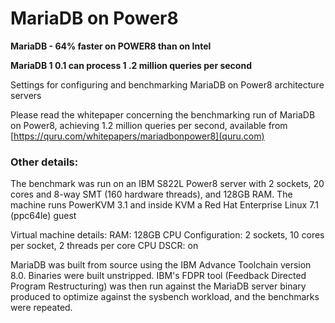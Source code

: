 # MariaDB on Power8

**MariaDB - 64% faster on POWER8 than on Intel**

**MariaDB 1 0.1 can process 1 .2 million queries per second**

Settings for configuring and benchmarking MariaDB on Power8 architecture servers

Please read the whitepaper concerning the benchmarking run of MariaDB on Power8, achieving 1.2 million queries per second, available from [https://quru.com/whitepapers/mariadbonpower8](quru.com)

### Other details:

The benchmark was run on an IBM S822L Power8 server with 2 sockets, 20 cores and 8-way SMT (160 hardware threads), and 128GB RAM. The machine runs PowerKVM 3.1 and inside KVM a Red Hat Enterprise Linux 7.1 (ppc64le) guest

Virtual machine details:
RAM: 128GB
CPU Configuration: 2 sockets, 10 cores per socket, 2 threads per core
CPU DSCR: on

MariaDB was built from source using the IBM Advance Toolchain version 8.0. Binaries were built unstripped. IBM's FDPR tool (Feedback Directed Program Restructuring) was then run against the MariaDB server binary produced to optimize against the sysbench workload, and the benchmarks were repeated.
